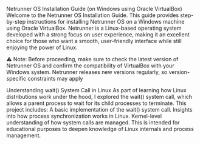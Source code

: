 Netrunner OS Installation Guide (on Windows using Oracle VirtualBox)
Welcome to the Netrunner OS Installation Guide. This guide provides step-by-step instructions
for installing Netrunner OS on a Windows machine using Oracle VirtualBox.
Netrunner is a Linux-based operating system developed with a strong focus on user 
experience, making it an excellent choice for those who want a smooth, user-friendly
interface while still enjoying the power of Linux.

⚠️ Note: Before proceeding, make sure to check the latest version of Netrunner OS and
confirm the compatibility of VirtualBox with your Windows system. Netrunner releases
new versions regularly, so version-specific constraints may apply

Understanding wait() System Call in Linux
As part of learning how Linux distributions work under the hood, I explored the wait() system call, which allows a parent process to wait for its child processes to terminate.
This project includes:
A basic implementation of the wait() system call.
Insights into how process synchronization works in Linux.
Kernel-level understanding of how system calls are managed.
This is intended for educational purposes to deepen knowledge of Linux internals and process management.
